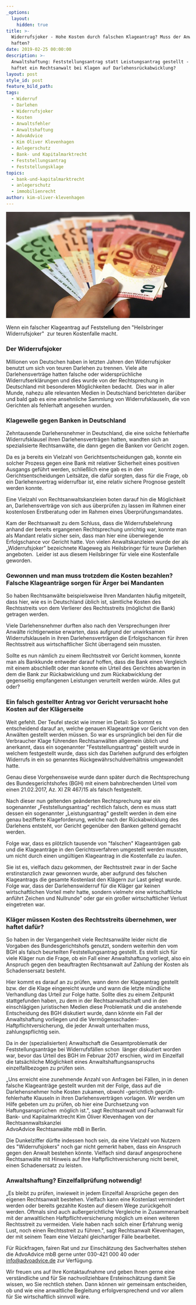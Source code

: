 ```yaml
---
_options:
  layout:
    hidden: true
title: >-
  Widerrufsjoker - Hohe Kosten durch falschen Klageantrag? Muss der Anwalt
  haften?
date: 2019-02-25 00:00:00
description: >-
  Anwaltshaftung: Feststellungsantrag statt Leistungsantrag gestellt - Wofür
  haftet ein Rechtsanwalt bei Klagen auf Darlehensrückabwicklung?
layout: post
style_id: post
feature_bild_path:
tags:
  - Widerruf
  - Darlehen
  - Widerrufsjoker
  - Kosten
  - Anwaltsfehler
  - Anwaltshaftung
  - AdvoAdvice
  - Kim Oliver Klevenhagen
  - Anlegerschutz
  - Bank- und Kapitalmarktrecht
  - Feststellungsantrag
  - Feststellungsklage
topics:
  - bank-und-kapitalmarktrecht
  - anlegerschutz
  - immobilienrecht
author: kim-oliver-klevenhagen
---
```


![](/uploads/money-1005464-640-1.jpg)

Wenn ein falscher Klageantrag auf Feststellung den "Heilsbringer Widerrufsjoker"  zur teuren Kostenfalle macht.

### Der Widerrufsjoker

Millionen von Deutschen haben in letzten Jahren den Widerrufsjoker benutzt um sich von teuren Darlehen zu trennen. Viele alte Darlehensverträge hatten falsche oder widersprüchliche Widerrufserklärungen und dies wurde von der Rechtsprechung in Deutschland mit besonderen Möglichkeiten bedacht.  Dies war in aller Munde, nahezu alle relevanten Medien in Deutschland berichteten darüber und bald gab es eine ansehnliche Sammlung von Widerrufsklauseln, die von Gerichten als fehlerhaft angesehen wurden.

### Klagewelle gegen Banken in Deutschland

Zehntausende Darlehensnehmer in Deutschland, die eine solche fehlerhafte Widerrufsklausel ihren Darlehensverträgen hatten, wandten sich an spezialisierte Rechtsanwälte, die dann gegen die Banken vor Gericht zogen.

Da es ja bereits ein Vielzahl von Gerichtsentscheidungen gab, konnte ein solcher Prozess gegen eine Bank mit relativer Sicherheit eines positiven Ausgangs geführt werden, schließlich eine gab es in den Gerichtsentscheidungen Leitsätze, die dafür sorgten, dass für die Frage, ob ein Darlehensvertrag widerrufbar ist, eine relativ sichere Prognose gestellt werden konnte.

Eine Vielzahl von Rechtsanwaltskanzleien boten darauf hin die Möglichkeit an, Darlehensverträge von sich aus überprüfen zu lassen im Rahmen einer kostenlosen Erstberatung oder im Rahmen eines Überprüfungsmandates.

Kam der Rechtsanwalt zu dem Schluss, dass die Widerrufsbelehrung anhand der bereits ergangenen Rechtsprechung unrichtig war, konnte man als Mandant relativ sicher sein, dass man hier eine überwiegende Erfolgschance vor Gericht hatte. Von vielen Anwaltskanzleien wurde der als „Widerrufsjoker" bezeichnete Klageweg als Heilsbringer für teure Darlehen angeboten.  Leider ist aus diesem Heilsbringer für viele eine Kostenfalle geworden. 

### Gewonnen und man muss trotzdem die Kosten bezahlen? Falsche Klageanträge sorgen für Ärger bei Mandanten

So haben Rechtsanwälte beispielsweise Ihren Mandanten häufig mitgeteilt, dass hier, wie es in Deutschland üblich ist, sämtliche Kosten des Rechtsstreits von dem Verlierer des Rechtsstreits (möglichst die Bank) getragen werden.

Viele Darlehensnehmer durften also nach den Versprechungen ihrer Anwälte richtigerweise erwarten, dass aufgrund der unwirksamen Widerrufsklauseln in ihren Darlehensverträgen die Erfolgschancen für ihren Rechtsstreit aus wirtschaftlicher Sicht überragend sein mussten.

Sollte es nun nämlich zu einem Rechtsstreit vor Gericht kommen, konnte man als Bankkunde entweder darauf hoffen, dass die Bank einen Vergleich mit einem abschließt oder man konnte ein Urteil des Gerichtes abwarten in dem die Bank zur Rückabwicklung und zum Rückabwicklung der gegenseitig empfangenen Leistungen verurteilt werden würde. Alles gut oder?

### Ein falsch gestellter Antrag vor Gericht verursacht hohe Kosten auf der Klägerseite

Weit gefehlt. Der Teufel steckt wie immer im Detail: So kommt es entscheidend darauf an, welche genauen Klageanträge vor Gericht von den Anwälten gestellt werden müssen. So war es ursprünglich bei den für die Verbraucher Klage führenden Rechtsanwälten allgemein üblich und anerkannt, dass ein sogenannter "Feststellungsantrag" gestellt wurde in welchem festgestellt wurde, dass sich das Darlehen aufgrund des erfolgten Widerrufs in ein so genanntes Rückgewährschuldverhältnis umgewandelt hatte.

Genau diese Vorgehensweise wurde dann später durch die Rechtsprechung des Bundesgerichtshofes (BGH) mit einem bahnbrechenden Urteil vom einen 21.02.2017, Az. XI ZR 467/15 als falsch festgestellt.

Nach dieser nun geltenden geänderten Rechtsprechung war ein sogenannter „Feststellungsantrag" rechtlich falsch, denn es muss statt dessen ein sogenannter „Leistungsantrag" gestellt werden in dem eine genau bezifferte Klageforderung, welche nach der Rückabwicklung des Darlehens entsteht, vor Gericht gegenüber den Banken geltend gemacht werden.

Folge war, dass es plötzlich tausende von "falschen" Klageanträgen gab und die Klageanträge in den Gerichtsverfahren umgestellt werden mussten, um nicht durch einen ungültigen Klageantrag in die Kostenfalle zu laufen.

Sie ist es, vielfach dazu gekommen, der Rechtsstreit zwar in der Sache erstinstanzlich zwar gewonnen wurde, aber aufgrund des falschen Klageantrags die gesamte Kostenlast den Klägern zur Last gelegt wurde. Folge war, dass der Darlehenswiderruf für die Kläger gar keinen wirtschaftlichen Vorteil mehr hatte, sondern vielmehr eine wirtschaftliche anführt Zeichen und Nullrunde" oder gar ein großer wirtschaftlicher Verlust eingetreten war.

### Kläger müssen Kosten des Rechtsstreits übernehmen, wer haftet dafür?

So haben in der Vergangenheit viele Rechtsanwälte leider nicht die Vorgaben des Bundesgerichtshofs genutzt, sondern weiterhin den vom BGH als falsch beurteilten Feststellungsantrag gestellt. Es stellt sich für viele Kläger nun die Frage, ob ein Fall einer Anwaltshaftung vorliegt, also ein Anspruch gegen den beauftragten Rechtsanwalt auf Zahlung der Kosten als Schadensersatz besteht. 

Hier kommt es darauf an zu prüfen, wann denn der Klageantrag gestellt bzw. der die Klage eingereicht wurde und wann die letzte mündliche Verhandlung das Urteil zur Folge hatte. Sollte dies zu einem Zeitpunkt stattgefunden haben, zu dem in der Rechtsanwaltschaft und in den einschlägigen juristischen Medien diese Problematik und die anstehende Entscheidung des BGH diskutiert wurde, dann könnte ein Fall der Anwaltshaftung vorliegen und die Vermögensschaden-Haftpflichtversicherung, die jeder Anwalt unterhalten muss, zahlungspflichtig sein.

Da in der (spezialisierten) Anwaltschaft die Gesamtproblematik der Feststellungsanträge bei Widerrufsfällen schon  länger diskutiert worden war, bevor das Urteil des BGH im Februar 2017 erschien, wird im Einzelfall die tatsächliche Möglichkeit eines Anwaltshaftungsanspruchs einzelfallbezogen zu prüfen sein.

„Uns erreicht eine zunehmende Anzahl von Anfragen bei Fällen, in in denen falsche Klageanträge gestellt wurden mit der Folge, dass auf die Darlehensnehmer hohe Kosten zukamen, obwohl -gerichtlich geprüft- fehlerhafte Klauseln in ihren Darlehensverträgen vorlagen. Wir werden um Hilfe gebeten um zu prüfen, ob hier eine Durchsetzung von Haftungsansprüchen  möglich ist.", sagt Rechtsanwalt und Fachanwalt für Bank- und Kapitalmarktrecht Kim Oliver Klevenhagen von der Rechtsannwaltskanzlei <br>AdvoAdvice Rechtsanwälte mbB in Berlin.

Die Dunkelziffer dürfte indessen hoch sein, da eine Vielzahl von Nutzern des "Widerrufsjokers" noch gar nicht gemerkt haben, dass ein Anspruch gegen den Anwalt bestehen könnte. Vielfach sind darauf angesprochene Rechtsanwälte mit Hinweis auf Ihre Haftpflichtversicherung nicht bereit, einen Schadenersatz zu leisten.

### Anwaltshaftung? Einzelfallprüfung notwendig!

„Es bleibt zu prüfen, inwieweit in jedem Einzelfall Ansprüche gegen den eigenen Rechtsanwalt bestehen. Vielfach kann eine Kostenlast vermindert werden oder bereits gezahlte Kosten auf diesem Wege zurückgeholt werden. Oftmals sind auch außergerichtliche Vergleiche in Zusammenarbeit mit der anwaltlichen Haftpflichtversicherung möglich um einen weiteren Rechtsstreit zu vermeiden. Viele haben nach solch einer Erfahrung wenig Lust, noch einen Rechtsstreit zu führen.", sagt Rechtsanwalt Klevenhagen, der mit seinem Team eine Vielzahl gleichartiger Fälle bearbeitet.

Für Rückfragen, fairen Rat und zur Einschätzung des Sachverhaltes stehen die AdvoAdvice mbB gerne unter 030-421 000 40 oder info@advoadvice.de zur Verfügung.

Wir freuen uns auf Ihre Kontaktaufnahme und geben Ihnen gerne eine verständliche und für Sie nachvollziehbare Ersteinschätzung damit Sie wissen, wo Sie rechtlich stehen. Dann können wir gemeinsam entscheiden, ob und wie eine anwaltliche Begleitung erfolgversprechend und vor allem für Sie wirtschaftlich sinnvoll wäre.